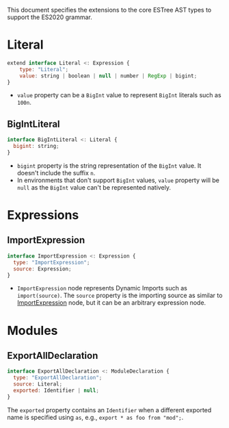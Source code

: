 This document specifies the extensions to the core ESTree AST types to support the ES2020 grammar.

# Literal

```js
extend interface Literal <: Expression {
    type: "Literal";
    value: string | boolean | null | number | RegExp | bigint;
}
```

- `value` property can be a `BigInt` value to represent `BigInt` literals
  such as `100n`.

## BigIntLiteral

```js
interface BigIntLiteral <: Literal {
  bigint: string;
}
```

- `bigint` property is the string representation of the `BigInt` value.
  It doesn't include the suffix `n`.
- In environments that don't support `BigInt` values, `value` property will be
  `null` as the `BigInt` value can't be represented natively.

# Expressions

## ImportExpression

```js
interface ImportExpression <: Expression {
  type: "ImportExpression";
  source: Expression;
}
```

- `ImportExpression` node represents Dynamic Imports such as `import(source)`.
  The `source` property is the importing source as similar to [ImportExpression]
  node, but it can be an arbitrary expression node.

[ImportExpression]: es2015.md#importdeclaration

# Modules

##  ExportAllDeclaration

```js
interface ExportAllDeclaration <: ModuleDeclaration {
  type: "ExportAllDeclaration";
  source: Literal;
  exported: Identifier | null;
}
```
The `exported` property contains an `Identifier` when a different exported name is specified using `as`, e.g., `export * as foo from "mod";`.
